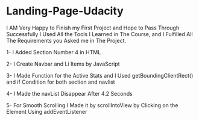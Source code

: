 # Landing-Page-Udacity

I AM Very Happy to Finish my First Project
and Hope to Pass Through Successfully
I Used All the Tools I Learned in The Course,
and I Fulfilled All The Requirements you Asked me in The Project.

 1- I Added Section Number 4 in HTML

 2- I Create Navbar and Li Items by JavaScript

 3- I Made Function for the Active Stats and I Used getBoundingClientRect() and if Condition for both section and navlist

 4- I Made the navList Disappear After 4.2 Seconds
 
 5- For Smooth Scrolling I Made it by scrollIntoView by Clicking on the Element Using addEventListener
